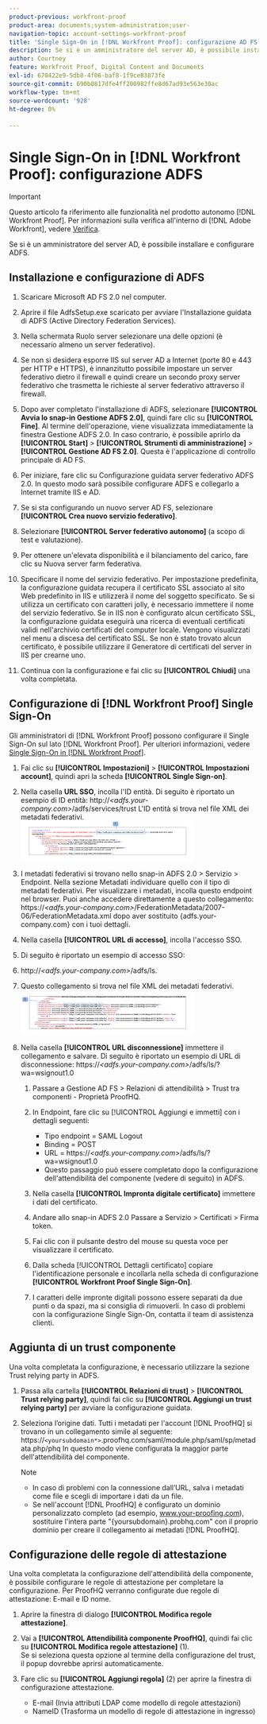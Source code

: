 ```yaml
---
product-previous: workfront-proof
product-area: documents;system-administration;user-
navigation-topic: account-settings-workfront-proof
title: 'Single Sign-On in [!DNL Workfront Proof]: configurazione AD FS'
description: Se si è un amministratore del server AD, è possibile installare e configurare ADFS.
author: Courtney
feature: Workfront Proof, Digital Content and Documents
exl-id: 670422e9-5db8-4f06-baf8-1f9ce83873fe
source-git-commit: 690b0817dfe4ff200982ffe8d67ad93e563e30ac
workflow-type: tm+mt
source-wordcount: '928'
ht-degree: 0%

---
```


# Single Sign-On in [!DNL Workfront Proof]: configurazione ADFS

>[!IMPORTANT]
>
>Questo articolo fa riferimento alle funzionalità nel prodotto autonomo [!DNL Workfront Proof]. Per informazioni sulla verifica all&#39;interno di [!DNL Adobe Workfront], vedere [Verifica](../../../review-and-approve-work/proofing/proofing.md).

Se si è un amministratore del server AD, è possibile installare e configurare ADFS.

## Installazione e configurazione di ADFS

1. Scaricare Microsoft AD FS 2.0 nel computer.
1. Aprire il file AdfsSetup.exe scaricato per avviare l&#39;Installazione guidata di ADFS (Active Directory Federation Services).
1. Nella schermata Ruolo server selezionare una delle opzioni (è necessario almeno un server federativo).
1. Se non si desidera esporre IIS sul server AD a Internet (porte 80 e 443 per HTTP e HTTPS), è innanzitutto possibile impostare un server federativo dietro il firewall e quindi creare un secondo proxy server federativo che trasmetta le richieste al server federativo attraverso il firewall.
1. Dopo aver completato l&#39;installazione di ADFS, selezionare **[!UICONTROL Avvia lo snap-in Gestione ADFS 2.0]**, quindi fare clic su **[!UICONTROL Fine]**. Al termine dell&#39;operazione, viene visualizzata immediatamente la finestra Gestione ADFS 2.0. In caso contrario, è possibile aprirlo da **[!UICONTROL Start]** > **[!UICONTROL Strumenti di amministrazione]** > **[!UICONTROL Gestione AD FS 2.0]**. Questa è l&#39;applicazione di controllo principale di AD FS.

1. Per iniziare, fare clic su Configurazione guidata server federativo ADFS 2.0.
In questo modo sarà possibile configurare ADFS e collegarlo a Internet tramite IIS e AD.
1. Se si sta configurando un nuovo server AD FS, selezionare **[!UICONTROL Crea nuovo servizio federativo]**.
1. Selezionare **[!UICONTROL Server federativo autonomo]** (a scopo di test e valutazione).

1. Per ottenere un&#39;elevata disponibilità e il bilanciamento del carico, fare clic su Nuova server farm federativa.
1. Specificare il nome del servizio federativo.
Per impostazione predefinita, la configurazione guidata recupera il certificato SSL associato al sito Web predefinito in IIS e utilizzerà il nome del soggetto specificato. Se si utilizza un certificato con caratteri jolly, è necessario immettere il nome del servizio federativo.
Se in IIS non è configurato alcun certificato SSL, la configurazione guidata eseguirà una ricerca di eventuali certificati validi nell&#39;archivio certificati del computer locale. Vengono visualizzati nel menu a discesa del certificato SSL. Se non è stato trovato alcun certificato, è possibile utilizzare il Generatore di certificati del server in IIS per crearne uno.

1. Continua con la configurazione e fai clic su **[!UICONTROL Chiudi]** una volta completata.

## Configurazione di [!DNL Workfront Proof] Single Sign-On

Gli amministratori di [!DNL Workfront Proof] possono configurare il Single Sign-On sul lato [!DNL Workfront Proof]. Per ulteriori informazioni, vedere [Single Sign-On in [!DNL Workfront Proof]](../../../workfront-proof/wp-acct-admin/managing-security/single-sign-on-overview.md).

1. Fai clic su **[!UICONTROL Impostazioni]** > **[!UICONTROL Impostazioni account]**, quindi apri la scheda **[!UICONTROL Single Sign-on]**.

1. Nella casella **URL SSO**, incolla l&#39;ID entità.
Di seguito è riportato un esempio di ID entità:
http://*&lt;adfs.your-company.com>*/adfs/services/trust
L&#39;ID entità si trova nel file XML dei metadati federativi.
   ![ProofHQ_configuration_02.png](assets/proofhq-configuration-02-350x80.png)

1. I metadati federativi si trovano nello snap-in ADFS 2.0 > Servizio > Endpoint. Nella sezione Metadati individuare quello con il tipo di metadati federativi. Per visualizzare i metadati, incolla questo endpoint nel browser. Puoi anche accedere direttamente a questo collegamento: https://*&lt;adfs.your-company.com>*/FederationMetadata/2007-06/FederationMetadata.xml dopo aver sostituito {adfs.your-company.com} con i tuoi dettagli.
1. Nella casella **[!UICONTROL URL di accesso]**, incolla l&#39;accesso SSO.
1. Di seguito è riportato un esempio di accesso SSO:
1. http://*&lt;adfs.your-company.com>*/adfs/ls.
1. Questo collegamento si trova nel file XML dei metadati federativi.
   ![ProofHQ_configuration_03.png](assets/proofhq-configuration-03-350x90.png)

1. Nella casella **[!UICONTROL URL disconnessione]** immettere il collegamento e salvare.
Di seguito è riportato un esempio di URL di disconnessione:
https://*&lt;adfs.your-company.com>*/adfs/ls/?wa=wsignout1.0

   1. Passare a Gestione AD FS > Relazioni di attendibilità > Trust tra componenti - Proprietà ProofHQ.
   1. In Endpoint, fare clic su [!UICONTROL Aggiungi e immetti] con i dettagli seguenti:

      * Tipo endpoint = SAML Logout
      * Binding = POST
      * URL = https://*&lt;adfs.your-company.com*>/adfs/ls/?wa=wsignout1.0
      * Questo passaggio può essere completato dopo la configurazione dell&#39;attendibilità del componente (vedere di seguito) in ADFS.
   1. Nella casella **[!UICONTROL Impronta digitale certificato]** immettere i dati del certificato.
   1. Andare allo snap-in ADFS 2.0 Passare a Servizio > Certificati > Firma token.
   1. Fai clic con il pulsante destro del mouse su questa voce per visualizzare il certificato.
   1. Dalla scheda [!UICONTROL Dettagli certificato] copiare l&#39;identificazione personale e incollarla nella scheda di configurazione **[!UICONTROL Workfront Proof Single Sign-On]**.

   1. I caratteri delle impronte digitali possono essere separati da due punti o da spazi, ma si consiglia di rimuoverli. In caso di problemi con la configurazione Single Sign-On, contatta il team di assistenza clienti.


## Aggiunta di un trust componente

Una volta completata la configurazione, è necessario utilizzare la sezione Trust relying party in ADFS.

1. Passa alla cartella **[!UICONTROL Relazioni di trust]** > **[!UICONTROL Trust relying party]**, quindi fai clic su **[!UICONTROL Aggiungi un trust relying party]** per avviare la configurazione guidata.

1. Seleziona l’origine dati.
Tutti i metadati per l&#39;account [!DNL ProofHQ] si trovano in un collegamento simile al seguente:
https://`<yoursubdomain*>`.proofhq.com/saml/module.php/saml/sp/metadata.php/phq
In questo modo viene configurata la maggior parte dell&#39;attendibilità del componente.

   >[!NOTE]
   >
   >* In caso di problemi con la connessione dall’URL, salva i metadati come file e scegli di importare i dati da un file.
   >* Se nell&#39;account [!DNL ProofHQ] è configurato un dominio personalizzato completo (ad esempio, www.your-proofing.com), sostituire l&#39;intera parte &quot;{yoursubdomain}.probhq.com&quot; con il proprio dominio per creare il collegamento ai metadati [!DNL ProofHQ].


## Configurazione delle regole di attestazione

Una volta completata la configurazione dell&#39;attendibilità della componente, è possibile configurare le regole di attestazione per completare la configurazione. Per ProofHQ verranno configurate due regole di attestazione: E-mail e ID nome.

1. Aprire la finestra di dialogo **[!UICONTROL Modifica regole attestazione]**.
1. Vai a **[!UICONTROL Attendibilità componente ProofHQ]**, quindi fai clic su **[!UICONTROL Modifica regole attestazione]** (1).\
   Se si seleziona questa opzione al termine della configurazione del trust, il popup dovrebbe aprirsi automaticamente.

1. Fare clic su **[!UICONTROL Aggiungi regola]** (2) per aprire la finestra di configurazione attestazione.

   * E-mail (Invia attributi LDAP come modello di regole attestazioni)
   * NameID (Trasforma un modello di regole di attestazione in ingresso)
